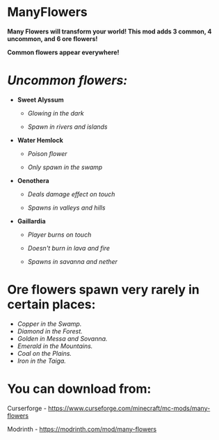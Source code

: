 # ManyFlowers

**Many Flowers will transform your world! This mod adds 3 common, 4 uncommon, and 6 ore flowers!**

**Common flowers appear everywhere!**

 

# ***Uncommon flowers:***

- **Sweet Alyssum**
  - *Glowing in the dark*

  - *Spawn in rivers and islands*

- **Water Hemlock**
   - *Poison flower*

  - *Only spawn in the swamp*

- **Oenothera**
  - *Deals damage effect on touch*

  - *Spawns in valleys and hills*

- **Gaillardia**
  - *Player burns on touch*

  - *Doesn't burn in lava and fire*

  - *Spawns in savanna and nether*

# **Ore flowers spawn very rarely in certain places:**
   * *Copper in the Swamp.*
   * *Diamond in the Forest.*
   * *Golden in Messa and Sovanna.*
   * *Emerald in the Mountains.*
   * *Coal on the Plains.*
   * *Iron in the Taiga.*
   
 # You can download from:
   Curserforge - https://www.curseforge.com/minecraft/mc-mods/many-flowers
   
   Modrinth - https://modrinth.com/mod/many-flowers
